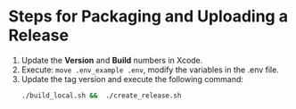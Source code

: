 # Steps for Packaging and Uploading a Release  
1. Update the **Version** and **Build** numbers in Xcode.  <br/>
2. Execute: `move .env_example .env`, modify the variables in the .env file.<br/>
3. Update the tag version and execute the following command:  <br/>
   ```bash
   ./build_local.sh &&  ./create_release.sh
   ```